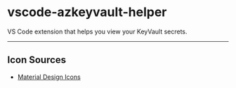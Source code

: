# vscode-azkeyvault-helper
VS Code extension that helps you view your KeyVault secrets.

-----------------------------------------------------------------------------------------------------------

## Icon Sources
- [Material Design Icons](https://materialdesignicons.com/)